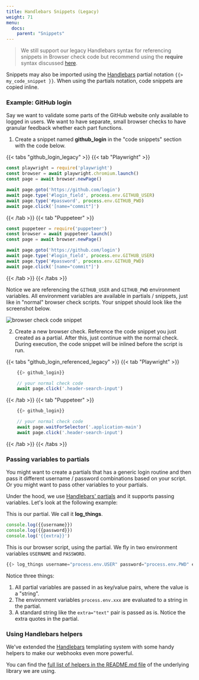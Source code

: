 ```yaml
---
title: Handlebars Snippets (Legacy)
weight: 71
menu:
  docs:
    parent: "Snippets"
---
```


> We still support our legacy Handlebars syntax for referencing snippets in Browser check code but recommend using the **require**
> syntax discussed [here](/docs/snippets).

Snippets may also be imported using the [Handlebars](https://handlebarsjs.com/guide/partials.html) partial notation `{{> my_code_snippet }}`. When using the partials notation, code snippets are copied inline.

### Example: GitHub login

Say we want to validate some parts of the GitHub website only available to logged in users. We want to have separate, small
browser checks to have granular feedback whether each part functions.

1. Create a snippet named **github_login** in the "code snippets" section with the code below.

{{< tabs "github_login_legacy" >}}
{{< tab "Playwright" >}}
```javascript
const playwright = require('playwright')
const browser = await playwright.chromium.launch()
const page = await browser.newPage()

await page.goto('https://github.com/login')
await page.type('#login_field', process.env.GITHUB_USER)
await page.type('#password', process.env.GITHUB_PWD)
await page.click('[name="commit"]')
```
{{< /tab >}}
{{< tab "Puppeteer" >}}
```javascript
const puppeteer = require('puppeteer')
const browser = await puppeteer.launch()
const page = await browser.newPage()

await page.goto('https://github.com/login')
await page.type('#login_field', process.env.GITHUB_USER)
await page.type('#password', process.env.GITHUB_PWD)
await page.click('[name="commit"]')
```
{{< /tab >}}
{{< /tabs >}}

Notice we are referencing the `GITHUB_USER` and `GITHUB_PWD` environment variables. All environment variables are available
in partials / snippets, just like in "normal" browser check scripts. Your snippet should look like the screenshot below.

![browser check code snippet](/docs/images/browser-checks/code-snippet.png)

2. Create a new browser check. Reference the code snippet you just created as a partial. After this, just continue with the normal check.
   During execution, the code snippet will be inlined before the script is run.

{{< tabs "github_login_referenced_legacy" >}}
{{< tab "Playwright" >}}
```javascript
    {{> github_login}}

    // your normal check code
    await page.click('.header-search-input')
```
{{< /tab >}}
{{< tab "Puppeteer" >}}
```javascript
    {{> github_login}}

    // your normal check code
    await page.waitForSelector('.application-main')
    await page.click('.header-search-input')
```
{{< /tab >}}
{{< /tabs >}}

### Passing variables to partials

You might want to create a partials that has a generic login routine and then pass it different username / password combinations
based on your script. Or you might want to pass other variables to your partials.

Under the hood, we use [Handlebars' partials](https://handlebarsjs.com/guide/partials.html#basic-partials) and it supports
passing variables. Let's look at the following example:

This is our partial. We call it **log_things**.

```js
console.log({{username}})
console.log({{password}})
console.log('{{extra}}')
```

This is our browser script, using the partial. We fly in two environment variables `USERNAME` and `PASSWORD`.

```js
{{> log_things username="process.env.USER" password="process.env.PWD" extra="text" }}
```
Notice three things:
1. All partial variables are passed in as key/value pairs, where the value is a "string".
2. The environment variables `process.env.xxx` are evaluated to a string in the partial.
3. A standard string like the `extra="text"` pair is passed as is. Notice the extra quotes in the partial.

### Using Handlebars helpers

We've extended the [Handlebars](https://handlebarsjs.com/) templating system with some handy helpers to make our webhooks
even more powerful.

You can find the [full list of helpers in the README.md file](https://github.com/checkly/handlebars) of the underlying library we are using.
